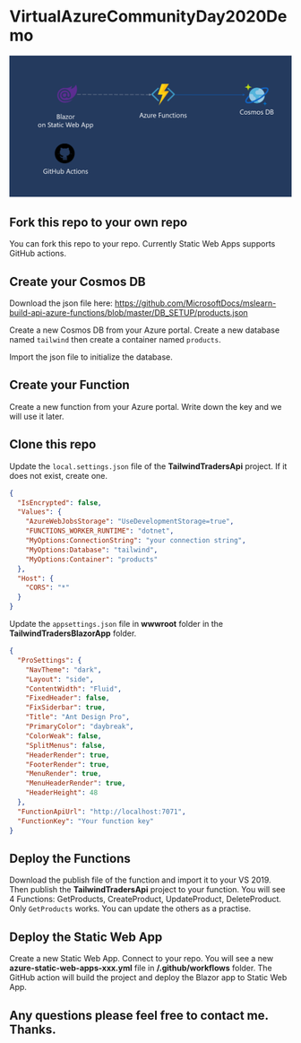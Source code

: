 # VirtualAzureCommunityDay2020Demo

![diagram](/diagram.png)

## Fork this repo to your own repo

You can fork this repo to your repo. Currently Static Web Apps supports GitHub actions.

## Create your Cosmos DB

Download the json file here: https://github.com/MicrosoftDocs/mslearn-build-api-azure-functions/blob/master/DB_SETUP/products.json

Create a new Cosmos DB from your Azure portal. Create a new database named `tailwind` then create a container named `products`.

Import the json file to initialize the database.

## Create your Function

Create a new function from your Azure portal. Write down the key and we will use it later.

## Clone this repo

Update the `local.settings.json` file of the **TailwindTradersApi** project. If it does not exist, create one.
```json
{
  "IsEncrypted": false,
  "Values": {
    "AzureWebJobsStorage": "UseDevelopmentStorage=true",
    "FUNCTIONS_WORKER_RUNTIME": "dotnet",
    "MyOptions:ConnectionString": "your connection string",
    "MyOptions:Database": "tailwind",
    "MyOptions:Container": "products"
  },
  "Host": {
    "CORS": "*"
  }
}
```
Update the `appsettings.json` file in **wwwroot** folder in the **TailwindTradersBlazorApp** folder.
```json
{
  "ProSettings": {
    "NavTheme": "dark",
    "Layout": "side",
    "ContentWidth": "Fluid",
    "FixedHeader": false,
    "FixSiderbar": true,
    "Title": "Ant Design Pro",
    "PrimaryColor": "daybreak",
    "ColorWeak": false,
    "SplitMenus": false,
    "HeaderRender": true,
    "FooterRender": true,
    "MenuRender": true,
    "MenuHeaderRender": true,
    "HeaderHeight": 48
  },
  "FunctionApiUrl": "http://localhost:7071",
  "FunctionKey": "Your function key"
}
```

## Deploy the Functions

Download the publish file of the function and import it to your VS 2019. Then publish the **TailwindTradersApi** project to your function.
You will see 4 Functions: GetProducts, CreateProduct, UpdateProduct, DeleteProduct. 
Only `GetProducts` works. You can update the others as a practise.

## Deploy the Static Web App

Create a new Static Web App. Connect to your repo.
You will see a new **azure-static-web-apps-xxx.yml** file in **/.github/workflows** folder. The GitHub action will build the project and deploy the Blazor app to Static Web App.

## Any questions please feel free to contact me. Thanks.

